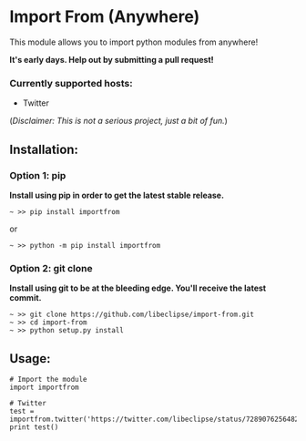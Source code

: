 # Import From (Anywhere)

This module allows you to import python modules from anywhere!

**It's early days. Help out by submitting a pull request!**

### Currently supported hosts:

- Twitter

(*Disclaimer: This is not a serious project, just a bit of fun.*)

## Installation:

### Option 1: pip

**Install using pip in order to get the latest stable release.**

`~ >> pip install importfrom`

or

`~ >> python -m pip install importfrom`

### Option 2: git clone

**Install using git to be at the bleeding edge. You'll receive the latest commit.**

```
~ >> git clone https://github.com/libeclipse/import-from.git
~ >> cd import-from
~ >> python setup.py install
```

## Usage:

```
# Import the module
import importfrom

# Twitter
test = importfrom.twitter('https://twitter.com/libeclipse/status/728907625648238594')
print test()
```
